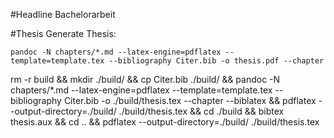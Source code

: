 #Headline
Bachelorarbeit

#Thesis
Generate Thesis:

`pandoc -N chapters/*.md --latex-engine=pdflatex --template=template.tex --bibliography Citer.bib -o thesis.pdf --chapter`


 rm -r build && mkdir ./build/ && cp Citer.bib ./build/ && pandoc -N chapters/*.md --latex-engine=pdflatex --template=template.tex --bibliography Citer.bib -o ./build/thesis.tex --chapter --biblatex  && pdflatex --output-directory=./build/ ./build/thesis.tex  && cd ./build && bibtex thesis.aux && cd ..  && pdflatex --output-directory=./build/ ./build/thesis.tex